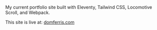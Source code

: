 My current portfolio site built with Eleventy, Tailwind CSS, Locomotive Scroll, and Webpack.

This site is live at: [domferris.com](https://domferris.com)

